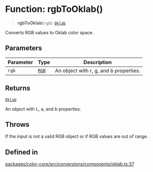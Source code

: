 # Function: rgbToOklab()

> **rgbToOklab**(`rgb`): [`Oklab`](../type-aliases/Oklab.md)

Converts RGB values to Oklab color space.

## Parameters

| Parameter | Type | Description |
| ------ | ------ | ------ |
| `rgb` | [`RGB`](../type-aliases/RGB.md) | An object with r, g, and b properties. |

## Returns

[`Oklab`](../type-aliases/Oklab.md)

An object with L, a, and b properties.

## Throws

If the input is not a valid RGB object or if RGB values are out of range.

## Defined in

[packages/color-core/src/conversions/components/oklab.ts:37](https://github.com/iamlite/color-core-mono-test/blob/d94d70fcd3b8bc32b54a8388048088ead1ff133f/packages/color-core/src/conversions/components/oklab.ts#L37)

